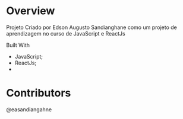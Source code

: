 # Overview
Projeto Criado por Edson Augusto Sandianghane como um projeto de aprendizagem no curso de JavaScript e ReactJs

Built With
- JavaScript;
- ReactJs;
- 
# Contributors
@easandiangahne

